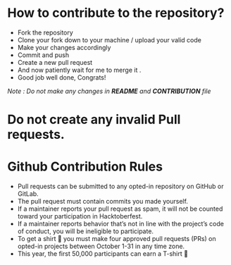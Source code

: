 # How to contribute to the repository?

- Fork the repository
- Clone your fork down to your machine / upload your valid code  
- Make your changes accordingly
- Commit and push
- Create a new pull request
- And now patiently wait for me to merge it .
- Good job well done, Congrats!

*Note : Do not make any changes in **README** and **CONTRIBUTION** file*

# Do not create any invalid Pull requests.

# Github Contribution Rules

- Pull requests can be submitted to any opted-in repository on GitHub or GitLab.
- The pull request must contain commits you made yourself.
- If a maintainer reports your pull request as spam, it will not be counted toward your participation in Hacktoberfest.
- If a maintainer reports behavior that’s not in line with the project’s code of conduct, you will be ineligible to participate.
- To get a shirt 👕 you must make four approved pull requests (PRs) on opted-in projects between October 1-31 in any time zone.
- This year, the first 50,000 participants can earn a T-shirt 💃
